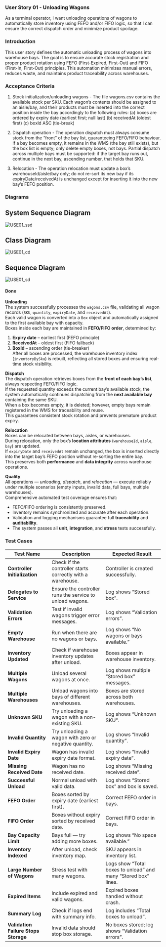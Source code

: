 ### User Story 01 -  Unloading Wagons

As a terminal operator, I want unloading operations of wagons to
automatically store inventory using FEFO and/or FIFO logic, so that I can ensure
the correct dispatch order and minimize product spoilage.

### Introduction

This user story defines the automatic unloading process of wagons into warehouse bays.
The goal is to ensure accurate stock registration and proper product rotation using FEFO (First-Expired, First-Out) and FIFO (First-In, First-Out) principles.
This automation minimizes manual errors, reduces waste, and maintains product traceability across warehouses.


### Acceptance Criteria

1. Stock initialization/unloading wagons - The file wagons.csv contains the available stock per SKU. Each wagon’s contents should be assigned to an aisle/bay,
and their products must be inserted into the correct position inside the bay
accordingly to the following rules:
(a) boxes are ordered by expiry date (earliest first; null last)
(b) receivedAt (oldest first)
(c) boxId ASC (tie-break)

2. Dispatch operation - The operation dispatch must always consume stock from
the “front” of the bay list, guaranteeing FEFO/FIFO behaviour. If a bay
becomes empty, it remains in the WMS (the bay still exists), but the box list
is empty; only delete empty boxes, not bays. Partial dispatch across multiple
bays must be supported: if the target bay runs out, continue in the next bay,
ascending number, that holds that SKU.

3. Relocation - The operation relocation must update a box’s warehouseId/aisle/bay
only; do not re-sort its new bay if its expiryDate/receivedAt is unchanged except for inserting it into the new bay’s FEFO position.


### Diagrams

## System Sequence Diagram

![USE01_ssd](USE01_ssd.svg)

## Class Diagram

![USE01_cd](USE01_cd.svg)

## Sequence Diagram

![USE01_sd](USE01_sd.svg)

#### Done 

**Unloading**  
The system successfully processes the `wagons.csv` file, validating all wagon records (`SKU`, `quantity`, `expiryDate`, and `receivedAt`).  
Each valid wagon is converted into a `Box` object and automatically assigned to the first available bay with capacity.  
Boxes inside each bay are maintained in **FEFO/FIFO order**, determined by:
1. **Expiry date** – earliest first (FEFO principle)  
2. **ReceivedAt** – oldest first (FIFO fallback)  
3. **BoxId** – ascending order (tie-breaker)  
After all boxes are processed, the warehouse inventory index (`inventoryBySku`) is rebuilt, reflecting all stored boxes and ensuring real-time stock visibility.

**Dispatch**  
The dispatch operation retrieves boxes from the **front of each bay’s list**, always respecting FEFO/FIFO logic.  
If the requested quantity exceeds the current bay’s available stock, the system automatically continues dispatching from the **next available bay** containing the same SKU.  
When a box becomes empty, it is deleted; however, empty bays remain registered in the WMS for traceability and reuse.  
This guarantees consistent stock rotation and prevents premature product expiry.

**Relocation**  
Boxes can be relocated between bays, aisles, or warehouses.  
During relocation, only the box’s **location attributes** (`warehouseId`, `aisle`, `bay`) are updated.  
If `expiryDate` and `receivedAt` remain unchanged, the box is inserted directly into the target bay’s FEFO position without re-sorting the entire bay.  
This preserves both **performance** and **data integrity** across warehouse operations.

**Quality**  
All operations — *unloading*, *dispatch*, and *relocation* — execute reliably under multiple scenarios (empty inputs, invalid data, full bays, multiple warehouses).  
Comprehensive automated test coverage ensures that:  
- FEFO/FIFO ordering is consistently preserved.  
- Inventory remains synchronized and accurate after each operation.  
- Validation and logging mechanisms guarantee full **traceability** and **auditability**.  
- The system passes all **unit**, **integration**, and **stress** tests successfully.



### Test Cases

| **Test Name** | **Description** | **Expected Result** |
|----------------|-----------------|---------------------|
| **Controller Initialization** | Check if the controller starts correctly with a warehouse. | Controller is created successfully. |
| **Delegates to Service** | Ensure the controller runs the service to unload wagons. | Log shows “Stored box”. |
| **Validation Errors** | Test if invalid wagons trigger error messages. | Log shows “Validation errors”. |
| **Empty Warehouse** | Run when there are no wagons or bays. | Log shows “No wagons or bays available.” |
| **Inventory Updated** | Check if warehouse inventory updates after unload. | Boxes appear in warehouse inventory. |
| **Multiple Wagons** | Unload several wagons at once. | Log shows multiple “Stored box” messages. |
| **Multiple Warehouses** | Unload wagons into bays of different warehouses. | Boxes are stored across both warehouses. |
| **Unknown SKU** | Try unloading a wagon with a non-existing SKU. | Log shows “Unknown SKU”. |
| **Invalid Quantity** | Try unloading a wagon with zero or negative quantity. | Log shows “Invalid quantity”. |
| **Invalid Expiry Date** | Wagon has invalid expiry date format. | Log shows “Invalid expiry date”. |
| **Missing Received Date** | Wagon has no received date. | Log shows “Missing received date”. |
| **Successful Unload** | Normal unload with valid data. | Log shows “Stored box” and box is saved. |
| **FEFO Order** | Boxes sorted by expiry date (earliest first). | Correct FEFO order in bays. |
| **FIFO Order** | Boxes without expiry sorted by received date. | Correct FIFO order in bays. |
| **Bay Capacity Limit** | Bays full — try adding more boxes. | Log shows “No space available.” |
| **Inventory Indexed** | After unload, check inventory map. | SKU appears in inventory list. |
| **Large Number of Wagons** | Stress test with many wagons. | Logs show “Total boxes to unload” and many “Stored box” lines. |
| **Expired Items** | Include expired and valid wagons. | Expired boxes handled without crash. |
| **Summary Log** | Check if logs end with summary info. | Log includes “Total boxes to unload”. |
| **Validation Failure Stops Storage** | Invalid data should stop box storage. | No boxes stored; log shows “Validation errors”. |